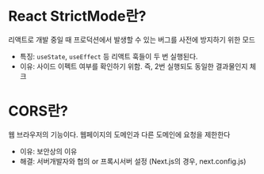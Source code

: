 # React StrictMode란?
리액트로 개발 중일 때 프로덕션에서 발생할 수 있는 버그를 사전에 방지하기 위한 모드

- 특징: `useState`, `useEffect` 등 리액트 훅들이 두 번 실행된다.
- 이유: 사이드 이펙트 여부를 확인하기 위함. 즉, 2번 실행되도 동일한 결과물인지 체크

# CORS란?
웹 브라우저의 기능이다. 웹페이지의 도메인과 다른 도메인에 요청을 제한한다

- 이유: 보안상의 이유
- 해결: 서버개발자와 협의 or 프록시서버 설정 (Next.js의 경우, next.config.js)
